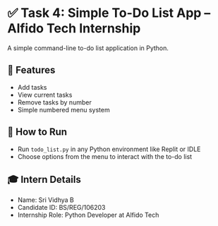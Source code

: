 # ✅ Task 4: Simple To-Do List App – Alfido Tech Internship
A simple command-line to-do list application in Python.
## 🔧 Features
- Add tasks
- View current tasks
- Remove tasks by number
- Simple numbered menu system
## 🧪 How to Run
- Run `todo_list.py` in any Python environment like Replit or IDLE
- Choose options from the menu to interact with the to-do list
## 🎓 Intern Details
- Name: Sri Vidhya B
- Candidate ID: BS/REG/106203
- Internship Role: Python Developer at Alfido Tech
